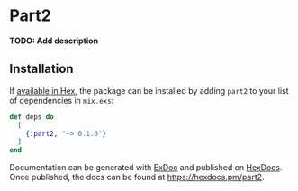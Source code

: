 # Part2

**TODO: Add description**

## Installation

If [available in Hex](https://hex.pm/docs/publish), the package can be installed
by adding `part2` to your list of dependencies in `mix.exs`:

```elixir
def deps do
  [
    {:part2, "~> 0.1.0"}
  ]
end
```

Documentation can be generated with [ExDoc](https://github.com/elixir-lang/ex_doc)
and published on [HexDocs](https://hexdocs.pm). Once published, the docs can
be found at <https://hexdocs.pm/part2>.


